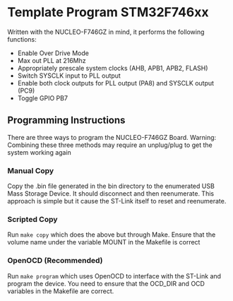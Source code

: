 # Template Program STM32F746xx
Written with the NUCLEO-F746GZ in mind, it performs the following functions:
* Enable Over Drive Mode
* Max out PLL at 216Mhz
* Appropriately prescale system clocks (AHB, APB1, APB2, FLASH)
* Switch SYSCLK input to PLL output
* Enable both clock outputs for PLL output (PA8) and SYSCLK output (PC9)
* Toggle GPIO PB7

## Programming Instructions
There are three ways to program the NUCLEO-F746GZ Board. Warning: Combining these three methods may require an unplug/plug to get the system working again
### Manual Copy
Copy the .bin file generated in the bin directory to the enumerated USB Mass Storage Device. It should disconnect and then reenumerate. This approach is simple but it cause the ST-Link itself to reset and reenumerate.
### Scripted Copy
Run `make copy` which does the above but through Make. Ensure that the volume name under the variable MOUNT in the Makefile is correct
### OpenOCD (Recommended)
Run `make program` which uses OpenOCD to interface with the ST-Link and program the device. You need to ensure that the OCD_DIR and OCD variables in the Makefile are correct.
